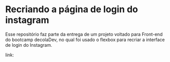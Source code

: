 # Recriando a página de login do instagram

Esse repositório faz parte da entrega de um projeto voltado para Front-end do bootcamp decolaDev, no qual foi usado o flexbox para recriar a interface de login do Instagram.

link: 

